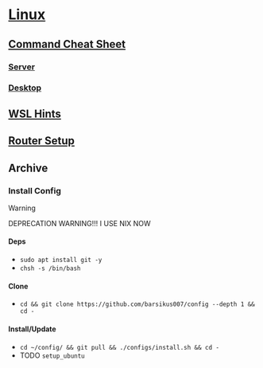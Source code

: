 # [Linux](../README.md)

## [Command Cheat Sheet](cheatsheet.md)

### [Server](cheatsheet_server.md)

### [Desktop](cheatsheet_desktop.md)

## [WSL Hints](wsl.md)

## [Router Setup](devices/ax3600.md)

## Archive

### Install Config

> [!WARNING]
> DEPRECATION WARNING!!! I USE NIX NOW

#### Deps

- `sudo apt install git -y`
- `chsh -s /bin/bash`

#### Clone

- `cd && git clone https://github.com/barsikus007/config --depth 1 && cd -`

#### Install/Update

- `cd ~/config/ && git pull && ./configs/install.sh && cd -`
- TODO `setup_ubuntu`
